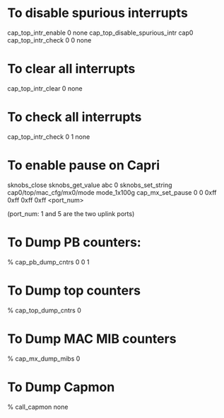To disable spurious interrupts
==============================
cap_top_intr_enable 0 none
cap_top_disable_spurious_intr cap0
cap_top_intr_check 0 0 none

To clear all interrupts
=======================
cap_top_intr_clear 0 none

To check all interrupts
=======================
cap_top_intr_check 0 1 none

To enable pause on Capri
========================
sknobs_close
sknobs_get_value abc 0
sknobs_set_string cap0/top/mac_cfg/mx0/mode mode_1x100g
cap_mx_set_pause 0 0 0xff 0xff 0xff 0xff <port_num>

(port_num: 1 and 5 are the two uplink ports)

To Dump PB counters:
====================
% cap_pb_dump_cntrs 0 0  1

To Dump top counters
========================
% cap_top_dump_cntrs 0

To Dump MAC MIB counters
========================
% cap_mx_dump_mibs  0

To Dump Capmon
========================
% call_capmon none


